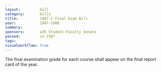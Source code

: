 ```yaml
---  
layout:         bill
category:       bills
title:          1987-2 Final Exam Bill
year:           1987-1988
summary:        
sponsors:       LHS Student-Faculty Senate
passed:         in 1987
tags:           
visualworkflow: true
---
```


The final examination grade for each course shall appear on the final report card of the year.